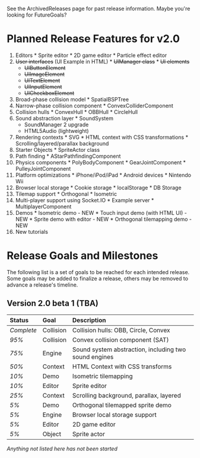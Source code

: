 See the ArchivedReleases page for past release information.
Maybe you're looking for FutureGoals?

# Planned Release Features for v2.0 #
  1. Editors
    * Sprite editor
    * 2D game editor
    * Particle effect editor
  1. ~~User interfaces~~ (UI Example in HTML)
    * ~~UIManager class~~
    * ~~UI elements~~
      * ~~UIButtonElement~~
      * ~~UIImageElement~~
      * ~~UITextElement~~
      * ~~UIInputElement~~
      * ~~UICheckboxElement~~
  1. Broad-phase collision model
    * SpatialBSPTree
  1. Narrow-phase collision component
    * ConvexColliderComponent
  1. Collision hulls
    * ConvexHull
    * OBBHull
    * CircleHull
  1. Sound abstraction layer
    * SoundSystem
      * SoundManager 2 upgrade
      * HTML5Audio (lightweight)
  1. Rendering contexts
    * SVG
    * HTML context with CSS transformations
    * Scrolling/layered/parallax background
  1. Starter Objects
    * SpriteActor class
  1. Path finding
    * AStarPathfindingComponent
  1. Physics components
    * PolyBodyComponent
    * GearJointComponent
    * PulleyJointComponent
  1. Platform optimizations
    * iPhone/iPod/iPad
    * Android devices
    * Nintendo Wii
  1. Browser local storage
    * Cookie storage
    * localStorage
    * DB Storage
  1. Tilemap support
    * Orthogonal
    * Isometric
  1. Multi-player support using Socket.IO
    * Example server
    * MultiplayerComponent
  1. Demos
    * Isometric demo - NEW
    * Touch input demo (with HTML UI) - NEW
    * Sprite demo with editor - NEW
    * Orthogonal tilemapping demo - NEW
  1. New tutorials

# Release Goals and Milestones #

The following list is a set of goals to be reached for each intended release.  Some goals may be added to finalize a release, others may be removed to advance a release's timeline.

## Version 2.0 beta 1 (TBA) ##
| **Status** | **Goal** | **Description** |
|:-----------|:---------|:----------------|
| _Complete_ | Collision | Collision hulls: OBB, Circle, Convex |
| _95%_      | Collision | Convex collision component (SAT) |
| _75%_      | Engine   | Sound system abstraction, including two sound engines |
| _50%_      | Context  | HTML Context with CSS transforms |
| _10%_      | Demo     | Isometric tilemapping |
| _10%_      | Editor   | Sprite editor   |
| _25%_      | Context  | Scrolling background, parallax, layered |
| _5%_       | Demo     | Orthogonal tilemapped sprite demo |
| _5%_       | Engine   | Browser local storage support |
| _5%_       | Editor   | 2D game editor  |
| _5%_       | Object   | Sprite actor    |

_Anything not listed here has not been started_